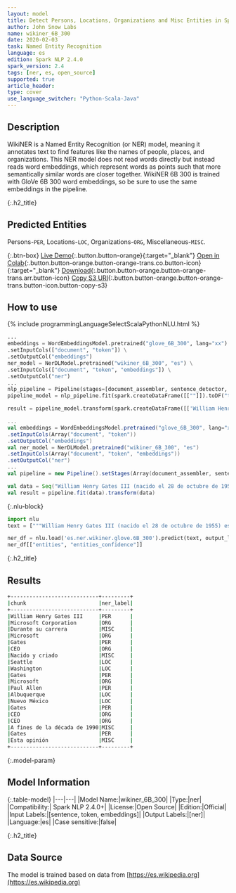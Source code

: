 ```yaml
---
layout: model
title: Detect Persons, Locations, Organizations and Misc Entities in Spanish (WikiNER 6B 300)
author: John Snow Labs
name: wikiner_6B_300
date: 2020-02-03
task: Named Entity Recognition
language: es
edition: Spark NLP 2.4.0
spark_version: 2.4
tags: [ner, es, open_source]
supported: true
article_header:
type: cover
use_language_switcher: "Python-Scala-Java"
---
```


## Description
WikiNER is a Named Entity Recognition (or NER) model, meaning it annotates text to find features like the names of people, places, and organizations. This NER model does not read words directly but instead reads word embeddings, which represent words as points such that more semantically similar words are closer together. WikiNER 6B 300 is trained with GloVe 6B 300 word embeddings, so be sure to use the same embeddings in the pipeline.

{:.h2_title}
## Predicted Entities 
Persons-`PER`, Locations-`LOC`, Organizations-`ORG`, Miscellaneous-`MISC`.


{:.btn-box}
[Live Demo](https://demo.johnsnowlabs.com/public/NER_ES){:.button.button-orange}{:target="_blank"}
[Open in Colab](https://colab.research.google.com/github/JohnSnowLabs/spark-nlp-workshop/blob/master/tutorials/streamlit_notebooks/NER_ES.ipynb){:.button.button-orange.button-orange-trans.co.button-icon}{:target="_blank"}
[Download](https://s3.amazonaws.com/auxdata.johnsnowlabs.com/public/models/wikiner_6B_300_es_2.4.0_2.4_1581971942090.zip){:.button.button-orange.button-orange-trans.arr.button-icon}
[Copy S3 URI](s3://auxdata.johnsnowlabs.com/public/models/wikiner_6B_300_es_2.4.0_2.4_1581971942090.zip){:.button.button-orange.button-orange-trans.button-icon.button-copy-s3}

## How to use 

<div class="tabs-box" markdown="1">

{% include programmingLanguageSelectScalaPythonNLU.html %}


```python
...
embeddings = WordEmbeddingsModel.pretrained("glove_6B_300", lang="xx") \
.setInputCols(["document", "token"]) \
.setOutputCol("embeddings")
ner_model = NerDLModel.pretrained("wikiner_6B_300", "es") \
.setInputCols(["document", "token", "embeddings"]) \
.setOutputCol("ner")
...        
nlp_pipeline = Pipeline(stages=[document_assembler, sentence_detector, tokenizer, embeddings, ner_model, ner_converter])
pipeline_model = nlp_pipeline.fit(spark.createDataFrame([[""]]).toDF("text"))

result = pipeline_model.transform(spark.createDataFrame([['William Henry Gates III (nacido el 28 de octubre de 1955) es un magnate de los negocios, desarrollador de software, inversor y filántropo estadounidense. Es mejor conocido como el cofundador de Microsoft Corporation. Durante su carrera en Microsoft, Gates ocupó los cargos de presidente, director ejecutivo (CEO), presidente y arquitecto de software en jefe, y también fue el mayor accionista individual hasta mayo de 2014. Es uno de los empresarios y pioneros más conocidos de revolución de la microcomputadora de los años setenta y ochenta. Nacido y criado en Seattle, Washington, Gates cofundó Microsoft con su amigo de la infancia Paul Allen en 1975, en Albuquerque, Nuevo México; se convirtió en la compañía de software de computadora personal más grande del mundo. Gates dirigió la compañía como presidente y CEO hasta que dejó el cargo de CEO en enero de 2000, pero siguió siendo presidente y se convirtió en el arquitecto jefe de software. A fines de la década de 1990, Gates había sido criticado por sus tácticas comerciales, que se han considerado anticompetitivas. Esta opinión ha sido confirmada por numerosas sentencias judiciales. En junio de 2006, Gates anunció que haría la transición a un puesto de medio tiempo en Microsoft y trabajaría a tiempo completo en la Fundación Bill y Melinda Gates, la fundación caritativa privada que él y su esposa, Melinda Gates, establecieron en 2000. Poco a poco transfirió sus deberes a Ray Ozzie y Craig Mundie. Renunció como presidente de Microsoft en febrero de 2014 y asumió un nuevo cargo como asesor tecnológico para apoyar al recién nombrado CEO Satya Nadella.']], ["text"]))
```

```scala
...
val embeddings = WordEmbeddingsModel.pretrained("glove_6B_300", lang="xx")
.setInputCols(Array("document", "token"))
.setOutputCol("embeddings")
val ner_model = NerDLModel.pretrained("wikiner_6B_300", "es")
.setInputCols(Array("document", "token", "embeddings"))
.setOutputCol("ner")
...
val pipeline = new Pipeline().setStages(Array(document_assembler, sentence_detector, tokenizer, embeddings, ner_model, ner_converter))

val data = Seq("William Henry Gates III (nacido el 28 de octubre de 1955) es un magnate de los negocios, desarrollador de software, inversor y filántropo estadounidense. Es mejor conocido como el cofundador de Microsoft Corporation. Durante su carrera en Microsoft, Gates ocupó los cargos de presidente, director ejecutivo (CEO), presidente y arquitecto de software en jefe, y también fue el mayor accionista individual hasta mayo de 2014. Es uno de los empresarios y pioneros más conocidos de revolución de la microcomputadora de los años setenta y ochenta. Nacido y criado en Seattle, Washington, Gates cofundó Microsoft con su amigo de la infancia Paul Allen en 1975, en Albuquerque, Nuevo México; se convirtió en la compañía de software de computadora personal más grande del mundo. Gates dirigió la compañía como presidente y CEO hasta que dejó el cargo de CEO en enero de 2000, pero siguió siendo presidente y se convirtió en el arquitecto jefe de software. A fines de la década de 1990, Gates había sido criticado por sus tácticas comerciales, que se han considerado anticompetitivas. Esta opinión ha sido confirmada por numerosas sentencias judiciales. En junio de 2006, Gates anunció que haría la transición a un puesto de medio tiempo en Microsoft y trabajaría a tiempo completo en la Fundación Bill y Melinda Gates, la fundación caritativa privada que él y su esposa, Melinda Gates, establecieron en 2000. Poco a poco transfirió sus deberes a Ray Ozzie y Craig Mundie. Renunció como presidente de Microsoft en febrero de 2014 y asumió un nuevo cargo como asesor tecnológico para apoyar al recién nombrado CEO Satya Nadella.").toDF("text")
val result = pipeline.fit(data).transform(data)
```

{:.nlu-block}
```python
import nlu
text = ["""William Henry Gates III (nacido el 28 de octubre de 1955) es un magnate de los negocios, desarrollador de software, inversor y filántropo estadounidense. Es mejor conocido como el cofundador de Microsoft Corporation. Durante su carrera en Microsoft, Gates ocupó los cargos de presidente, director ejecutivo (CEO), presidente y arquitecto de software en jefe, y también fue el mayor accionista individual hasta mayo de 2014. Es uno de los empresarios y pioneros más conocidos de revolución de la microcomputadora de los años setenta y ochenta. Nacido y criado en Seattle, Washington, Gates cofundó Microsoft con su amigo de la infancia Paul Allen en 1975, en Albuquerque, Nuevo México; se convirtió en la compañía de software de computadora personal más grande del mundo. Gates dirigió la compañía como presidente y CEO hasta que dejó el cargo de CEO en enero de 2000, pero siguió siendo presidente y se convirtió en el arquitecto jefe de software. A fines de la década de 1990, Gates había sido criticado por sus tácticas comerciales, que se han considerado anticompetitivas. Esta opinión ha sido confirmada por numerosas sentencias judiciales. En junio de 2006, Gates anunció que haría la transición a un puesto de medio tiempo en Microsoft y trabajaría a tiempo completo en la Fundación Bill y Melinda Gates, la fundación caritativa privada que él y su esposa, Melinda Gates, establecieron en 2000. Poco a poco transfirió sus deberes a Ray Ozzie y Craig Mundie. Renunció como presidente de Microsoft en febrero de 2014 y asumió un nuevo cargo como asesor tecnológico para apoyar al recién nombrado CEO Satya Nadella."""]

ner_df = nlu.load('es.ner.wikiner.glove.6B_300').predict(text, output_level = "chunk")
ner_df[["entities", "entities_confidence"]]
```

</div>

{:.h2_title}
## Results

```bash
+----------------------------+---------+
|chunk                       |ner_label|
+----------------------------+---------+
|William Henry Gates III     |PER      |
|Microsoft Corporation       |ORG      |
|Durante su carrera          |MISC     |
|Microsoft                   |ORG      |
|Gates                       |PER      |
|CEO                         |ORG      |
|Nacido y criado             |MISC     |
|Seattle                     |LOC      |
|Washington                  |LOC      |
|Gates                       |PER      |
|Microsoft                   |ORG      |
|Paul Allen                  |PER      |
|Albuquerque                 |LOC      |
|Nuevo México                |LOC      |
|Gates                       |PER      |
|CEO                         |ORG      |
|CEO                         |ORG      |
|A fines de la década de 1990|MISC     |
|Gates                       |PER      |
|Esta opinión                |MISC     |
+----------------------------+---------+
```

{:.model-param}
## Model Information

{:.table-model}
|---|---|
|Model Name:|wikiner_6B_300|
|Type:|ner|
|Compatibility:| Spark NLP 2.4.0+|
|License:|Open Source|
|Edition:|Official|
|Input Labels:|[sentence, token, embeddings]|
|Output Labels:|[ner]|
|Language:|es|
|Case sensitive:|false|

{:.h2_title}
## Data Source
The model is trained based on data from [https://es.wikipedia.org](https://es.wikipedia.org)